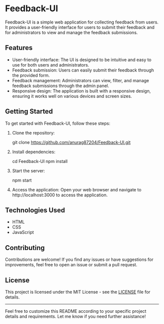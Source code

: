 # Feedback-UI

Feedback-UI is a simple web application for collecting feedback from users. It provides a user-friendly interface for users to submit their feedback and for administrators to view and manage the feedback submissions.

## Features

- User-friendly interface: The UI is designed to be intuitive and easy to use for both users and administrators.
- Feedback submission: Users can easily submit their feedback through the provided form.
- Feedback management: Administrators can view, filter, and manage feedback submissions through the admin panel.
- Responsive design: The application is built with a responsive design, ensuring it works well on various devices and screen sizes.

## Getting Started

To get started with Feedback-UI, follow these steps:

1. Clone the repository:
  
   git clone https://github.com/anurag87204/Feedback-UI.git
   
2. Install dependencies:
  
   cd Feedback-UI
   npm install
   
3. Start the server:
  
   npm start
   
4. Access the application:
   Open your web browser and navigate to http://localhost:3000 to access the application.

## Technologies Used

- HTML
- CSS
- JavaScript

## Contributing

Contributions are welcome! If you find any issues or have suggestions for improvements, feel free to open an issue or submit a pull request.

## License

This project is licensed under the MIT License - see the [LICENSE](LICENSE) file for details.

---

Feel free to customize this README according to your specific project details and requirements. Let me know if you need further assistance!

